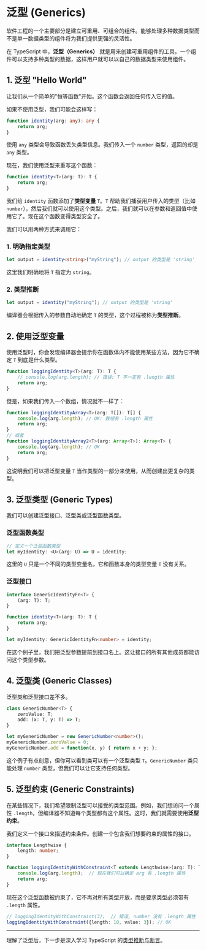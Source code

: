 # 泛型 (Generics)

软件工程的一个主要部分是建立可重用、可组合的组件。能够处理多种数据类型而不是单一数据类型的组件将为我们提供更强的灵活性。

在 TypeScript 中，**泛型（Generics）** 就是用来创建可重用组件的工具。一个组件可以支持多种类型的数据，这样用户就可以以自己的数据类型来使用组件。

## 1. 泛型 "Hello World"

让我们从一个简单的"恒等函数"开始。这个函数会返回任何传入它的值。

如果不使用泛型，我们可能会这样写：
```typescript
function identity(arg: any): any {
    return arg;
}
```
使用 `any` 类型会导致函数丢失类型信息。我们传入一个 `number` 类型，返回的却是 `any` 类型。

现在，我们使用泛型来重写这个函数：
```typescript
function identity<T>(arg: T): T {
    return arg;
}
```
我们给 `identity` 函数添加了**类型变量** `T`。`T` 帮助我们捕获用户传入的类型（比如 `number`），然后我们就可以使用这个类型。之后，我们就可以在参数和返回值中使用它了。现在这个函数变得类型安全了。

我们可以用两种方式来调用它：

### 1. 明确指定类型
```typescript
let output = identity<string>("myString"); // output 的类型是 'string'
```
这里我们明确地将 `T` 指定为 `string`。

### 2. 类型推断
```typescript
let output = identity("myString"); // output 的类型是 'string'
```
编译器会根据传入的参数自动地确定 `T` 的类型，这个过程被称为**类型推断**。

## 2. 使用泛型变量

使用泛型时，你会发现编译器会提示你在函数体内不能使用某些方法，因为它不确定 `T` 到底是什么类型。

```typescript
function loggingIdentity<T>(arg: T): T {
    // console.log(arg.length); // 错误: T 不一定有 .length 属性
    return arg;
}
```
但是，如果我们传入一个数组，情况就不一样了：
```typescript
function loggingIdentityArray<T>(arg: T[]): T[] {
    console.log(arg.length); // OK: 数组有 .length 属性
    return arg;
}
// 或者
function loggingIdentityArray2<T>(arg: Array<T>): Array<T> {
    console.log(arg.length); // OK
    return arg;
}
```
这说明我们可以把泛型变量 `T` 当作类型的一部分来使用，从而创建出更复杂的类型。

## 3. 泛型类型 (Generic Types)

我们可以创建泛型接口、泛型类或泛型函数类型。

### 泛型函数类型
```typescript
// 定义一个泛型函数类型
let myIdentity: <U>(arg: U) => U = identity;
```
这里的 `U` 只是一个不同的类型变量名，它和函数本身的类型变量 `T` 没有关系。

### 泛型接口
```typescript
interface GenericIdentityFn<T> {
    (arg: T): T;
}

function identity<T>(arg: T): T {
    return arg;
}

let myIdentity: GenericIdentityFn<number> = identity;
```
在这个例子里，我们把泛型参数提前到接口名上。这让接口的所有其他成员都能访问这个类型参数。

## 4. 泛型类 (Generic Classes)

泛型类和泛型接口差不多。
```typescript
class GenericNumber<T> {
    zeroValue: T;
    add: (x: T, y: T) => T;
}

let myGenericNumber = new GenericNumber<number>();
myGenericNumber.zeroValue = 0;
myGenericNumber.add = function(x, y) { return x + y; };
```
这个例子有点刻意，但你可以看到类可以有一个泛型类型 `T`。`GenericNumber` 类只能处理 `number` 类型，但我们可以让它支持任何类型。

## 5. 泛型约束 (Generic Constraints)

在某些情况下，我们希望限制泛型可以接受的类型范围。例如，我们想访问一个属性 `.length`，但编译器不知道每个类型都有这个属性。这时，我们就需要使用**泛型约束**。

我们定义一个接口来描述约束条件。创建一个包含我们想要约束的属性的接口。
```typescript
interface Lengthwise {
    length: number;
}

function loggingIdentityWithConstraint<T extends Lengthwise>(arg: T): T {
    console.log(arg.length);  // 现在我们可以确定 arg 有 .length 属性
    return arg;
}
```
现在这个泛型函数被约束了，它不再对所有类型开放，而是要求类型必须带有 `.length` 属性。
```typescript
// loggingIdentityWithConstraint(3);  // 错误, number 没有 .length 属性
loggingIdentityWithConstraint({length: 10, value: 3}); // OK
```

---

理解了泛型后，下一步是深入学习 TypeScript 的[类型推断与断言](type-inference-assertion.md)。 